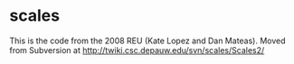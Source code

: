scales
======
This is the code from the 2008 REU (Kate Lopez and Dan Mateas).
Moved from Subversion at http://twiki.csc.depauw.edu/svn/scales/Scales2/
